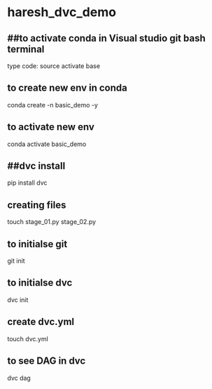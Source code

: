 # haresh_dvc_demo
##to activate conda in Visual studio git bash terminal
------------------------------------------------------

type code:   source activate base

to create new env in conda
-------------------------
conda create -n basic_demo -y

to activate new env
-----------------------
conda activate basic_demo


##dvc install
---------------
pip install dvc

creating files
---------------
touch stage_01.py stage_02.py

to initialse git
--------------------
git init

to initialse dvc
--------------------
dvc init

create dvc.yml
-------------
touch dvc.yml

to see DAG in dvc
-----------------
dvc dag